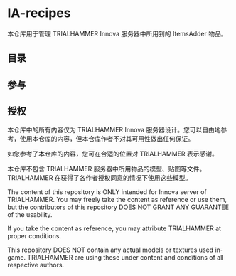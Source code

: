 # IA-recipes
本仓库用于管理 TRIALHAMMER Innova 服务器中所用到的 ItemsAdder 物品。

## 目录

## 参与

## 授权

本仓库中的所有内容仅为 TRIALHAMMER Innova 服务器设计。您可以自由地参考，使用本仓库的内容，但本仓库作者不对其可用性做出任何保证。

如您参考了本仓库的内容，您可在合适的位置对 TRIALHAMMER 表示感谢。

本仓库不包含 TRIALHAMMER 服务器中所用物品的模型、贴图等文件。TRIALHAMMER 在获得了各作者授权同意的情况下使用这些模型。

The content of this repository is ONLY intended for Innova server of TRIALHAMMER. You may freely take the content as reference or use them, but the contributors of this repository DOES NOT GRANT ANY GUARANTEE of the usability.

If you take the content as reference, you may attribute TRIALHAMMER at proper conditions.

This repository DOES NOT contain any actual models or textures used in-game. TRIALHAMMER are using these under content and conditions of all respective authors.
